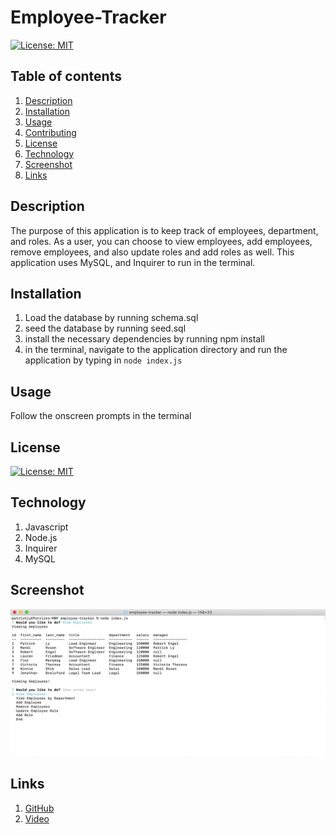 
# Employee-Tracker
[![License: MIT](https://img.shields.io/badge/License-MIT-yellow.svg)](https://opensource.org/licenses/MIT)
## Table of contents
1. [Description](#description)
2. [Installation](#installation)
3. [Usage](#usage)
4. [Contributing](#contributing)
5. [License](#license)
6. [Technology](#technology)
7. [Screenshot](#screenshot)
8. [Links](#links)
    
<a name="descriptipn"></a>
## Description
The purpose of this application is to keep track of employees, department, and roles. As a user, you can choose to view employees, add employees, remove employees, and also update roles and add roles as well. This application uses MySQL, and Inquirer to run in the terminal. 
    
<a name="installation"></a>
## Installation
1. Load the database by running schema.sql 
2. seed the database by running seed.sql 
3. install the necessary dependencies by running npm install 
4. in the terminal, navigate to the application directory and run the application by typing in ```node index.js```
    
<a name="usage"></a>
## Usage
Follow the onscreen prompts in the terminal
    
<a name="license"></a>
## License
[![License: MIT](https://img.shields.io/badge/License-MIT-yellow.svg)](https://opensource.org/licenses/MIT)

<a name="technology"></a>
## Technology
1. Javascript
2. Node.js
3. Inquirer
4. MySQL

<a name="screenshot"></a>
## Screenshot
![Screenshot](screenshot.png)
    
<a name="links"></a>
## Links
1. [GitHub](www.github.com/pattymcpat)
2. [Video](https://youtu.be/YIuqrtS6TEw)
